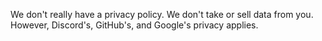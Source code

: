 We don't really have a privacy policy. We don't take or sell data from you. However, Discord's, GitHub's, and Google's privacy applies.
